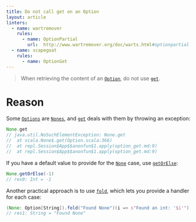 ```yaml
---
title: Do not call get on an Option
layout: article
linters:
  - name: wartremover
    rules:
      - name: OptionPartial
        url:  http://www.wartremover.org/doc/warts.html#optionpartial
  - name: scapegoat
    rules:
      - name: OptionGet
---
```


> When retrieving the content of an [`Option`], do not use [`get`].

# Reason

Some [`Options`][`Option`] are [`Nones`][`None`], and [`get`] deals with them by throwing an exception:

```scala
None.get
// java.util.NoSuchElementException: None.get
// 	at scala.None$.get(Option.scala:366)
// 	at repl.Session$App$$anonfun$1.apply(option_get.md:9)
// 	at repl.Session$App$$anonfun$1.apply(option_get.md:9)
```

If you have a default value to provide for the [`None`] case, use [`getOrElse`]:

```scala
None.getOrElse(-1)
// res0: Int = -1
```

Another practical approach is to use [`fold`], which lets you provide a handler for each case:

```scala
(None: Option[String]).fold("Found None")(i => s"Found an int: '$i'")
// res1: String = "Found None"
```

[`Option`]:https://www.scala-lang.org/api/2.12.8/scala/Option.html
[`None`]:https://www.scala-lang.org/api/2.12.8/scala/None$.html
[`get`]:https://www.scala-lang.org/api/2.12.8/scala/Option.html#get:A
[`getOrElse`]:https://www.scala-lang.org/api/2.12.8/scala/Option.html#getOrElse[B%3E:A](default:=%3EB):B
[`fold`]:https://www.scala-lang.org/api/2.12.8/scala/Option.html#fold[A1%3E:A](z:A1)(op:(A1,A1)=%3EA1):A1

